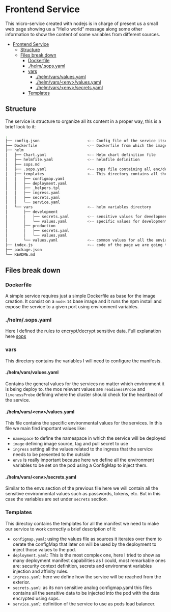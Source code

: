 # Frontend Service

This micro-service created with nodejs is in charge of present us a small web page showing us a "Hello world" message along some other information to show the content of some variables from different sources.

- [Frontend Service](#frontend-service)
  - [Structure](#structure)
  - [Files break down](#files-break-down)
    - [Dockerfile](#dockerfile)
    - [./helm/.sops.yaml](#helmsopsyaml)
    - [vars](#vars)
      - [./helm/vars/values.yaml](#helmvarsvaluesyaml)
      - [./helm/vars/\<env\>/values.yaml](#helmvarsenvvaluesyaml)
      - [./helm/vars/\<env\>/secrets.yaml](#helmvarsenvsecretsyaml)
    - [Templates](#templates)

## Structure

The service is structure to organize all its content in a proper way, this is a brief look to it:

```bash
.
├── config.json                     <-- Config file of the service itself
├── Dockerfile                      <-- Dockerfile from which the image will be created
├── helm                             
│   ├── Chart.yaml                  <-- Helm chart definition file
│   ├── helmfile.yaml               <-- helmfile definition
│   ├── sops.md                     
│   ├── .sops.yaml                  <-- sops file containing all enc/dec rules for sensitive data
│   ├── templates                   <-- This directory contains all the templates manifest we will need for the service
│   │   ├── configmap.yaml          
│   │   ├── deployment.yaml         
│   │   ├── _helpers.tpl            
│   │   ├── ingress.yaml            
│   │   ├── secrets.yaml            
│   │   └── service.yaml            
│   └── vars                        <-- helm variables directory
│       ├── development             
│       │   ├── secrets.yaml        <-- sensitive values for development env
│       │   └── values.yaml         <-- specific values for development env
│       ├── production              
│       │   ├── secrets.yaml        
│       │   └── values.yaml         
│       └── values.yaml             <-- common values for all the environments
├── index.js                        <-- code of the page we are going to show
├── package.json
└── README.md
```

## Files break down

### Dockerfile

A simple service requires just a simple Dockerfile as base for the image creation. It consist on a `node:14` base image and it runs the npm install and expose the service to a given port using environment variables.

### ./helm/.sops.yaml

Here I defined the rules to encrypt/decrypt sensitive data. Full explanation here [sops](./helm/sops.md)

### vars

This directory contains the variables I will need to configure the manifests.

#### ./helm/vars/values.yaml

Contains the general values for the services no matter which environment it is being deploy to. the mos relevant values are `readinessProbe` and `livenessProbe` defining where the cluster should check for the heartbeat of the service.

#### ./helm/vars/\<env>/values.yaml

This file contains the specific environmental values for the services. In this file we main find important values like:

- `namespace` to define the namespace in which the service will be deployed
- `image` defining image source, tag and pull secret to use
- `ingress` setting all the values related to the ingress that the service needs to be presented to the outside
- `envs` is really important because here we define all the environment variables to be set on the pod using a ConfigMap to inject them.

#### ./helm/vars/\<env>/secrets.yaml

Similar to the envs section of the previous file here we will contain all the sensitive environmental values such as passwords, tokens, etc. But in this case the variables are set under `secrets` section. 

### Templates

This directoy contains the templates for all the manifest we need to make our service to work correctly a brief description of it:

- `configmap.yaml`: using the values file as sources it iterates over them to cerate the configMap that later on will be used by the deployment to inject those values to the pod.
- `deployment.yaml`: This is the most complex one, here I tried to show as many  deployment manifest capabilities as I could, most remarkable ones are: security context definition, secrets and environment variables injection and affinity rules.
- `ingress.yaml`: here we define how the service will be reached from the exterior.
- `secrets.yaml`: as its non sensitive analog configmap.yaml this files contains all the sensitive data to be injected into the pod with the data encrypted using sops.
- `service.yaml`: definition of the service to use as pods load balancer.
